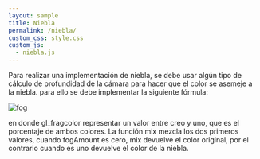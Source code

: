 ```yaml
---
layout: sample
title: Niebla
permalink: /niebla/
custom_css: style.css
custom_js:
  - niebla.js
---
```

Para realizar una implementación de niebla, se debe usar algún tipo de cálculo de profundidad de la cámara para hacer que el color se asemeje a la niebla. para ello se debe implementar la siguiente fórmula:


<img src="../images/ecuacionfog.jpg" alt="fog" class="center-image">

en donde gl_fragcolor representar un valor entre creo y uno, que es el porcentaje de ambos colores. La función mix mezcla los dos primeros valores, cuando fogAmount es cero, mix devuelve el color original, por el contrario cuando es uno devuelve el color de la niebla.

<div class="center-text">
<div class="center-image" id='niebla'></div>
</div>